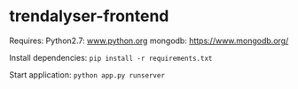 # trendalyser-frontend

Requires: 
    Python2.7: www.python.org
    mongodb: https://www.mongodb.org/

Install dependencies:
`pip install -r requirements.txt`

Start application: 
`python app.py runserver`
